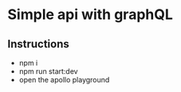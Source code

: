 # Simple api with graphQL

## Instructions 
 - npm i 
 - npm run start:dev 
 - open the apollo playground